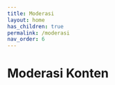 ```yaml
---
title: Moderasi
layout: home
has_children: true
permalink: /moderasi
nav_order: 6
---
```


# Moderasi Konten
